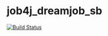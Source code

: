# job4j_dreamjob_sb
[![Build Status](https://app.travis-ci.com/ftptpf/job4j_dreamjob_sb.svg?branch=master)](https://app.travis-ci.com/ftptpf/job4j_dreamjob_sb)
